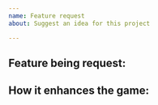 ```yaml
---
name: Feature request
about: Suggest an idea for this project

---
```


## Feature being request:

<!-- Explain your issue in detail what you're suggesting. You may be required to attach a design doc if your idea is expansive enough.-->

## How it enhances the game:

<!-- Every idea has potential, but some don't make the cut. Why do you think your ideas worth the cut?-->
